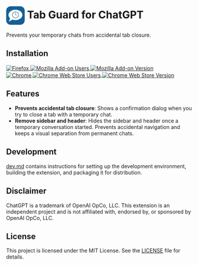 # <img src="source/icon128.png" width="50" align="center" alt="Icon" style="border-radius: 12px;"> Tab Guard for ChatGPT

Prevents your temporary chats from accidental tab closure.

## Installation

<div>
<a href="https://addons.mozilla.org/firefox/addon/tab-guard-for-chatgpt">
<img src="https://cdnjs.cloudflare.com/ajax/libs/browser-logos/75.0.1/firefox/firefox.svg" width="48" alt="Firefox" valign="middle">
</a>
<a href="https://addons.mozilla.org/firefox/addon/tab-guard-for-chatgpt">
<img valign="middle" alt="Mozilla Add-on Users" src="https://img.shields.io/amo/users/tab-guard-for-chatgpt?style=flat-square&color=success&label=used+by&logo=firefox&logoColor=white">
</a>
<a href="https://addons.mozilla.org/firefox/addon/tab-guard-for-chatgpt">
<img valign="middle" alt="Mozilla Add-on Version" src="https://img.shields.io/amo/v/tab-guard-for-chatgpt?style=flat-square&logo=%20&label=%20">
</a>
</div>

<div>
<a href="https://chromewebstore.google.com/detail/tab-guard-for-chatgpt/bddlphiagniphhobapajgiaajgbgpabk">
<img src="https://cdnjs.cloudflare.com/ajax/libs/browser-logos/75.0.1/chrome/chrome.svg" width="48" alt="Chrome" valign="middle">
</a>
<a href="https://chromewebstore.google.com/detail/tab-guard-for-chatgpt/bddlphiagniphhobapajgiaajgbgpabk">
<img valign="middle" alt="Chrome Web Store Users" src="https://img.shields.io/chrome-web-store/users/bddlphiagniphhobapajgiaajgbgpabk?style=flat-square&color=success&label=used+by&logo=firefox&logoColor=white">
</a>
<a href="https://chromewebstore.google.com/detail/tab-guard-for-chatgpt/bddlphiagniphhobapajgiaajgbgpabk">
<img valign="middle" alt="Chrome Web Store Version" src="https://img.shields.io/chrome-web-store/v/bddlphiagniphhobapajgiaajgbgpabk?style=flat-square&logo=%20&label=%20">
</a>
</div>

## Features

- **Prevents accidental tab closure**: Shows a confirmation dialog when you try to close a tab with a temporary chat.
- **Remove sidebar and header**: Hides the sidebar and header once a temporary conversation started. Prevents accidental navigation and keeps a visual separation from permanent chats.

## Development

[dev.md](dev.md) contains instructions for setting up the development environment, building the extension, and packaging it for distribution.

## Disclaimer

ChatGPT is a trademark of OpenAI OpCo, LLC. This extension is an independent project and is not affiliated with, endorsed by, or sponsored by OpenAI OpCo, LLC.

## License

This project is licensed under the MIT License. See the [LICENSE](LICENSE) file for details.
